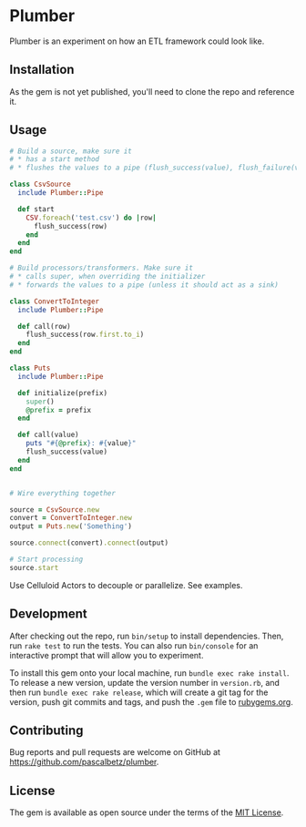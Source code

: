 # Plumber

Plumber is an experiment on how an ETL framework could look like.

## Installation

As the gem is not yet published, you'll need to clone the repo and reference it.


## Usage

```ruby
# Build a source, make sure it
# * has a start method
# * flushes the values to a pipe (flush_success(value), flush_failure(value), flush(value, index))

class CsvSource
  include Plumber::Pipe

  def start
    CSV.foreach('test.csv') do |row|
      flush_success(row)
    end
  end
end

# Build processors/transformers. Make sure it
# * calls super, when overriding the initializer
# * forwards the values to a pipe (unless it should act as a sink)

class ConvertToInteger
  include Plumber::Pipe

  def call(row)
    flush_success(row.first.to_i)
  end
end

class Puts
  include Plumber::Pipe

  def initialize(prefix)
    super()
    @prefix = prefix
  end

  def call(value)
    puts "#{@prefix}: #{value}"
    flush_success(value)
  end
end


# Wire everything together

source = CsvSource.new
convert = ConvertToInteger.new
output = Puts.new('Something')

source.connect(convert).connect(output)

# Start processing
source.start

```

Use Celluloid Actors to decouple or parallelize. See examples.

## Development

After checking out the repo, run `bin/setup` to install dependencies. Then, run `rake test` to run the tests. You can also run `bin/console` for an interactive prompt that will allow you to experiment.

To install this gem onto your local machine, run `bundle exec rake install`. To release a new version, update the version number in `version.rb`, and then run `bundle exec rake release`, which will create a git tag for the version, push git commits and tags, and push the `.gem` file to [rubygems.org](https://rubygems.org).

## Contributing

Bug reports and pull requests are welcome on GitHub at https://github.com/pascalbetz/plumber.


## License

The gem is available as open source under the terms of the [MIT License](http://opensource.org/licenses/MIT).
